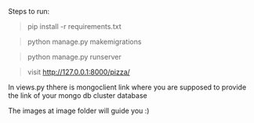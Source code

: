 Steps to run:

> pip install -r requirements.txt 

> python manage.py makemigrations 

> python manage.py runserver  

> visit http://127.0.0.1:8000/pizza/ 

In views.py thhere is mongoclient link where you are supposed to provide the link of your mongo db cluster database

The images at image folder will guide you :)
